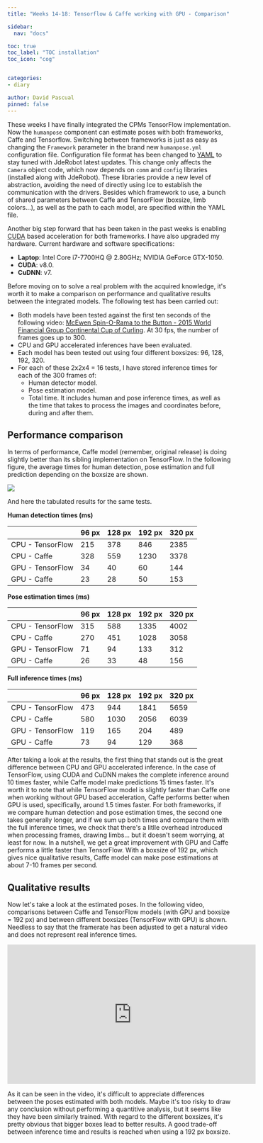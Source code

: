 ```yaml
---
title: "Weeks 14-18: Tensorflow & Caffe working with GPU - Comparison"

sidebar:
  nav: "docs"

toc: true
toc_label: "TOC installation"
toc_icon: "cog"


categories:
- diary

author: David Pascual
pinned: false
---
```


These weeks I have finally integrated the CPMs TensorFlow implementation. Now the ```humanpose``` component can estimate poses with both frameworks, Caffe and Tensorflow. Switching between frameworks is just as easy as changing the ```Framework``` parameter in the brand new ```humanpose.yml``` configuration file. Configuration file format has been changed to [YAML](http://yaml.org/) to stay tuned with JdeRobot latest updates. This change only affects the ```Camera``` object code, which now depends on ```comm``` and ```config``` libraries (installed along with JdeRobot). These libraries provide a new level of abstraction, avoiding the need of directly using Ice to establish the communication with the drivers. Besides which framework to use, a bunch of shared parameters between Caffe and TensorFlow (boxsize, limb colors...), as well as the path to each model, are specified within the YAML file.

Another big step forward that has been taken in the past weeks is enabling [CUDA](https://developer.nvidia.com/about-cuda) based acceleration for both frameworks. I have also upgraded my hardware. Current hardware and software specifications:
- **Laptop**: Intel Core i7-7700HQ @ 2.80GHz; NVIDIA GeForce GTX-1050.
- **CUDA**: v8.0.
- **CuDNN**: v7.

Before moving on to solve a real problem with the acquired knowledge, it's worth it to make a comparison on performance and qualitative results between the integrated models. The following test has been carried out:
-  Both models have been tested against the first ten seconds of the following video: [McEwen Spin-O-Rama to the Button - 2015 World Financial Group Continental Cup of Curling](https://www.youtube.com/watch?v=B9oVlS-qNUk). At 30 fps, the number of frames goes up to 300.
-  CPU and GPU accelerated inferences have been evaluated.
-  Each model has been tested out using four different boxsizes: 96, 128, 192, 320.
-  For each of these 2x2x4 = 16 tests, I have stored inference times for each of the 300 frames of:
    -  Human detector model.
    -  Pose estimation model.
    -  Total time. It includes human and pose inference times, as well as the time that takes to process the images and coordinates before, during and after them. 

## Performance comparison
In terms of performance, Caffe model (remember, original release) is doing slightly better than its sibling implementation on TensorFlow. In the following figure, the average times for human detection, pose estimation and full prediction depending on the boxsize are shown.

![](assets/images/every_bsize.png)

And here the tabulated results for the same tests.

**Human detection times (ms)**

|  | 96 px | 128 px | 192 px | 320 px |
|----------------------------|-------|--------|--------|--------|
| CPU - TensorFlow           | 215   | 378    | 846    | 2385   |
| CPU - Caffe                | 328   | 559    | 1230   | 3378   |
| GPU - TensorFlow           | 34    | 40     | 60     | 144    |
| GPU - Caffe                | 23    | 28     | 50     | 153    |

**Pose estimation times (ms)** 

| | 96 px | 128 px | 192 px | 320 px |
|----------------------------|-------|--------|--------|--------|
| CPU - TensorFlow           | 315   | 588    | 1335   | 4002   |
| CPU - Caffe                | 270   | 451    | 1028   | 3058   |
| GPU - TensorFlow           | 71    | 94     | 133    | 312    |
| GPU - Caffe                | 26    | 33     | 48     | 156    |

**Full inference times (ms)**

|   | 96 px | 128 px | 192 px | 320 px |
|----------------------------|-------|--------|--------|--------|
| CPU - TensorFlow           | 473   | 944    | 1841   | 5659   |
| CPU - Caffe                | 580   | 1030   | 2056   | 6039   |
| GPU - TensorFlow           | 119   | 165    | 204    | 489    |
| GPU - Caffe                | 73    | 94     | 129    | 368    |

After taking a look at the results, the first thing that stands out is the great difference between CPU and GPU accelerated inference. In the case of TensorFlow, using CUDA and CuDNN makes the complete inference around 10 times faster, while Caffe model make predictions 15 times faster. It's worth it to note that while TensorFlow model is slightly faster than Caffe one when working without GPU based acceleration, Caffe performs better when GPU is used, specifically, around 1.5 times faster. For both frameworks, if we compare human detection and pose estimation times, the second one takes generally longer, and if we sum up both times and compare them with the full inference times, we check that there's a litlle overhead introduced when processing frames, drawing limbs... but it doesn't seem worrying, at least for now. In a nutshell, we get a great improvement with GPU and Caffe performs a little faster than TensorFlow. With a boxsize of 192 px, which gives nice qualitative results, Caffe model can make pose estimations at about 7-10 frames per second.

## Qualitative results
Now let's take a look at the estimated poses. In the following video, comparisons between Caffe and TensorFlow models (with GPU and boxsize = 192 px) and between different boxsizes (TensorFlow with GPU) is shown. Needless to say that the framerate has been adjusted to get a natural video and does not represent real inference times.

<iframe width="560" height="315" src="https://www.youtube.com/embed/bKvekiD6pNw" frameborder="0" allow="accelerometer; autoplay; encrypted-media; gyroscope; picture-in-picture" allowfullscreen></iframe>

As it can be seen in the video, it's difficult to appreciate differences between the poses estimated with both models. Maybe it's too risky to draw any conclusion without performing a quantitive analysis, but it seems like they have been similarly trained. With regard to the different boxsizes, it's pretty obvious that bigger boxes lead to better results. A good trade-off between inference time and results is reached when using a 192 px boxsize. 
